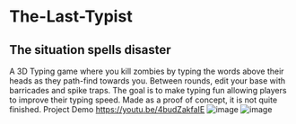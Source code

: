 # The-Last-Typist
## The situation spells disaster
A 3D Typing game where you kill zombies by typing the words above their heads as they path-find towards you. Between rounds, edit your base with barricades and spike traps. The goal is to make typing fun allowing players to improve their typing speed. Made as a proof of concept, it is not quite finished.
Project Demo https://youtu.be/4budZakfaIE
![image](https://user-images.githubusercontent.com/53094076/236552359-c1a92199-04ea-4e7e-a027-88e6806ae427.png)
![image](https://user-images.githubusercontent.com/53094076/236552554-43f44301-25ee-48f8-a56a-d8cc28d780bb.png)

